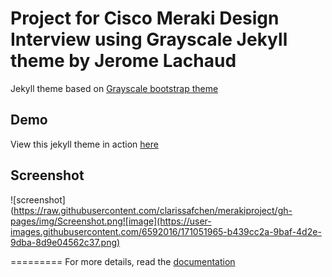 Project for Cisco Meraki Design Interview using Grayscale Jekyll theme by Jerome Lachaud
=========================

Jekyll theme based on [Grayscale bootstrap theme ](http://ironsummitmedia.github.io/startbootstrap-grayscale/)

## Demo
View this jekyll theme in action [here](https://jeromelachaud.github.io/grayscale-theme)

## Screenshot
![screenshot] (https://raw.githubusercontent.com/clarissafchen/merakiproject/gh-pages/img/Screenshot.png![image](https://user-images.githubusercontent.com/6592016/171051965-b439cc2a-9baf-4d2e-9dba-8d9e04562c37.png)
 
=========
For more details, read the [documentation](http://jekyllrb.com/)
